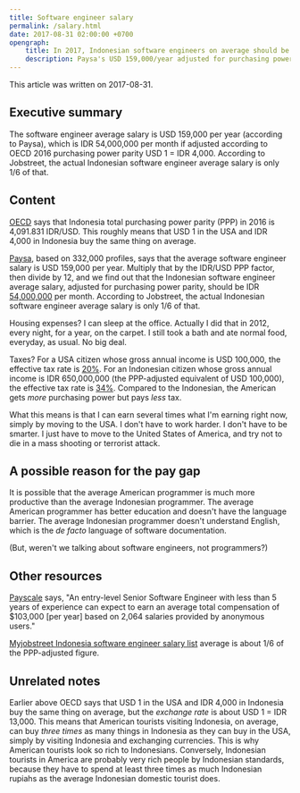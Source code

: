```yaml
---
title: Software engineer salary
permalink: /salary.html
date: 2017-08-31 02:00:00 +0700
opengraph:
    title: In 2017, Indonesian software engineers on average should be paid IDR 54,000,000/month, but they are only paid 1/6 of it
    description: Paysa's USD 159,000/year adjusted for purchasing power parity according to OECD 2016 data (about USD 1 = IDR 4,000).
---
```


This article was written on 2017-08-31.

## Executive summary

The software engineer average salary is USD 159,000 per year (according to Paysa),
which is IDR 54,000,000 per month if adjusted according to OECD 2016 purchasing power parity USD 1 = IDR 4,000.
According to Jobstreet,
the actual Indonesian software engineer average salary is only 1/6 of that.

## Content

[OECD](https://data.oecd.org/conversion/purchasing-power-parities-ppp.htm) says that
Indonesia total purchasing power parity (PPP) in 2016 is 4,091.831 IDR/USD.
This roughly means that USD 1 in the USA and IDR 4,000 in Indonesia buy the same thing on average.

[Paysa](https://www.paysa.com/salaries/software-engineer--t), based on 332,000 profiles,
says that the average software engineer salary is USD 159,000 per year.
Multiply that by the IDR/USD PPP factor, then divide by 12, and we find out that
the Indonesian software engineer average salary, adjusted for purchasing power parity,
should be IDR [54,000,000](https://www.google.co.jp/search?q=159000*4091.831%2F12) per month.
According to Jobstreet,
the actual Indonesian software engineer average salary is only 1/6 of that.

Housing expenses?
I can sleep at the office.
Actually I did that in 2012, every night, for a year, on the carpet.
I still took a bath and ate normal food, everyday, as usual.
No big deal.

Taxes?
For a USA citizen whose gross annual income is USD 100,000, the effective tax rate is
[20%](https://en.wikipedia.org/wiki/Income_tax_in_the_United_States#Effective_income_tax_rates).
For an Indonesian citizen whose gross annual income is IDR 650,000,000 (the PPP-adjusted equivalent of USD 100,000),
the effective tax rate is
[34%](http://solfina-pph21.azurewebsites.net/solfina_pph21_kalkulator.aspx).
Compared to the Indonesian,
the American gets *more* purchasing power but pays *less* tax.

What this means is that I can earn several times what I'm earning right now,
simply by moving to the USA.
I don't have to work harder.
I don't have to be smarter.
I just have to move to the United States of America,
and try not to die in a mass shooting or terrorist attack.

## A possible reason for the pay gap

It is possible that the average American programmer is
much more productive than the average Indonesian programmer.
The average American programmer has better education
and doesn't have the language barrier.
The average Indonesian programmer doesn't understand English,
which is the *de facto* language of software documentation.

(But, weren't we talking about software engineers, not programmers?)

## Other resources

[Payscale](http://www.payscale.com/research/US/Job=Senior_Software_Engineer/Salary) says,
"An entry-level Senior Software Engineer with less than 5 years of experience can expect
to earn an average total compensation of $103,000 [per year] based on 2,064 salaries provided by anonymous users."

[Myjobstreet Indonesia software engineer salary list](https://myjobstreet.jobstreet.co.id/career-enhancer/basic-salary-report.php?param=software%20engineer%7C%7Cid%7C%7Cid&site=id)
average is about 1/6 of the PPP-adjusted figure.

## Unrelated notes

Earlier above OECD says that USD 1 in the USA and IDR 4,000 in Indonesia buy the same thing on average,
but the *exchange rate* is about USD 1 = IDR 13,000.
This means that American tourists visiting Indonesia, on average,
can buy *three times* as many things in Indonesia as they can buy in the USA,
simply by visiting Indonesia and exchanging currencies.
This is why American tourists look so rich to Indonesians.
Conversely, Indonesian tourists in America are probably very rich people by Indonesian standards,
because they have to spend at least three times as much Indonesian rupiahs as the average Indonesian domestic tourist does.
